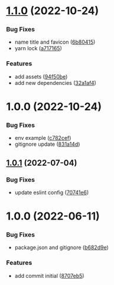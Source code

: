 # [1.1.0](https://github.com/ialexanderbrito/marvel/compare/v1.0.0...v1.1.0) (2022-10-24)


### Bug Fixes

* name title and favicon ([6b80415](https://github.com/ialexanderbrito/marvel/commit/6b80415556f6d182cd5d343d0d46f6588e0e7854))
* yarn lock ([a717165](https://github.com/ialexanderbrito/marvel/commit/a7171658c4f3c1ae4526e4e81591d491958467aa))


### Features

* add assets ([94f50be](https://github.com/ialexanderbrito/marvel/commit/94f50bea7702d66a2b4e803485b0a9b0e6110c01))
* add new dependencies ([32a1af4](https://github.com/ialexanderbrito/marvel/commit/32a1af45359361433ef859ecc7dc298171d77ed0))

# 1.0.0 (2022-10-24)


### Bug Fixes

* env example ([c782cef](https://github.com/ialexanderbrito/marvel/commit/c782cef7b0b598be60be000ca97516dd612db25e))
* gitignore update ([831a14d](https://github.com/ialexanderbrito/marvel/commit/831a14d698c6fb8676a74d26c6b7f8db03d912b0))

## [1.0.1](https://github.com/alxUI/boilerplate-vite/compare/v1.0.0...v1.0.1) (2022-07-04)


### Bug Fixes

* update eslint config ([70741e6](https://github.com/alxUI/boilerplate-vite/commit/70741e674ac6c9d5f64a588a8fe8d5ebbd3b4eb6))

# 1.0.0 (2022-06-11)


### Bug Fixes

* package.json and gitignore ([b682d9e](https://github.com/alxUI/boilerplate-vite/commit/b682d9ee4d5521390a2050ae803628c984ca196a))


### Features

* add commit initial ([8707eb5](https://github.com/alxUI/boilerplate-vite/commit/8707eb5539fdc09b52db5a285350e4444c14c830))
